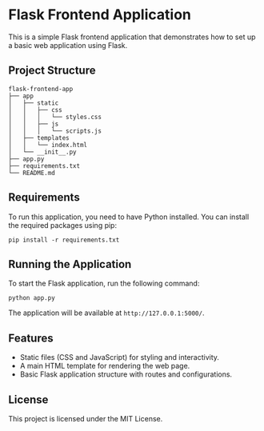# Flask Frontend Application

This is a simple Flask frontend application that demonstrates how to set up a basic web application using Flask. 

## Project Structure

```
flask-frontend-app
├── app
│   ├── static
│   │   ├── css
│   │   │   └── styles.css
│   │   ├── js
│   │   │   └── scripts.js
│   ├── templates
│   │   └── index.html
│   └── __init__.py
├── app.py
├── requirements.txt
└── README.md
```

## Requirements

To run this application, you need to have Python installed. You can install the required packages using pip:

```
pip install -r requirements.txt
```

## Running the Application

To start the Flask application, run the following command:

```
python app.py
```

The application will be available at `http://127.0.0.1:5000/`.

## Features

- Static files (CSS and JavaScript) for styling and interactivity.
- A main HTML template for rendering the web page.
- Basic Flask application structure with routes and configurations.

## License

This project is licensed under the MIT License.